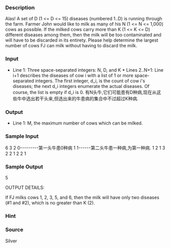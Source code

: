 
### Description
Alas! A set of D (1 <= D <= 15) diseases (numbered 1..D) is running through the farm. Farmer John would like to milk as many of his N (1 <= N <= 1,000) cows as possible. If the milked cows carry more than K (1 <= K <= D) different diseases among them, then the milk will be too contaminated and will have to be discarded in its entirety. Please help determine the largest number of cows FJ can milk without having to discard the milk. 
### Input
* Line 1: Three space-separated integers: N, D, and K * Lines 2..N+1: Line i+1 describes the diseases of cow i with a list of 1 or more space-separated integers. The first integer, d_i, is the count of cow i's diseases; the next d_i integers enumerate the actual diseases. Of course, the list is empty if d_i is 0. 有N头牛,它们可能患有D种病,现在从这些牛中选出若干头来,但选出来的牛患病的集合中不过超过K种病.
### Output
* Line 1: M, the maximum number of cows which can be milked. 
### Sample Input
6 3 2
0---------第一头牛患0种病
1 1------第二头牛患一种病,为第一种病.
1 2
1 3
2 2 1
2 2 1

### Sample Output
5

OUTPUT DETAILS:

If FJ milks cows 1, 2, 3, 5, and 6, then the milk will have only two
diseases (#1 and #2), which is no greater than K (2). 


### Hint

### Source
Silver